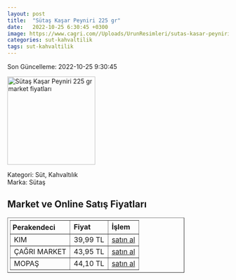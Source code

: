 ```yaml
---
layout: post
title:  "Sütaş Kaşar Peyniri 225 gr"
date:   2022-10-25 6:30:45 +0300
image: https://www.cagri.com//Uploads/UrunResimleri/sutas-kasar-peyniri-225-gr-5ff8.jpg
categories: sut-kahvaltilik
tags: sut-kahvaltilik
---
```


Son Güncelleme: 2022-10-25 9:30:45

<img src="https://www.cagri.com//Uploads/UrunResimleri/sutas-kasar-peyniri-225-gr-5ff8.jpg" width="200" alt="Sütaş Kaşar Peyniri 225 gr market fiyatları" />

Kategori: Süt, Kahvaltılık
<br />
Marka: Sütaş

<h2>Market ve Online Satış Fiyatları</h2>

<table border="1" style="padding: 5px;width:80%;">
  <tr>
    <td style="padding: 5px;"><strong>Perakendeci</strong></td>
    <td><strong>Fiyat</strong></td>
    <td><strong>İşlem</strong></td>
  </tr>
  <tr>
              <td title="Kim">KIM</td>
              <td>39,99 TL</td>
              <td><a title="Kim" target="_blank" href="https://www.kimgeldi.com/sutas-taze--kasar-225-gr">satın al</a></td>
            </tr><tr>
              <td title="Çağrı Market">ÇAĞRI MARKET</td>
              <td>43,95 TL</td>
              <td><a title="Çağrı Market" target="_blank" href="https://www.cagri.com/sutas-kasar-peyniri-225-gr">satın al</a></td>
            </tr><tr>
              <td title="Mopaş">MOPAŞ</td>
              <td>44,10 TL</td>
              <td><a title="Mopaş" target="_blank" href="https://mopas.com.tr/sutas-kasar-225-gr/p/31009">satın al</a></td>
            </tr>
</table>
